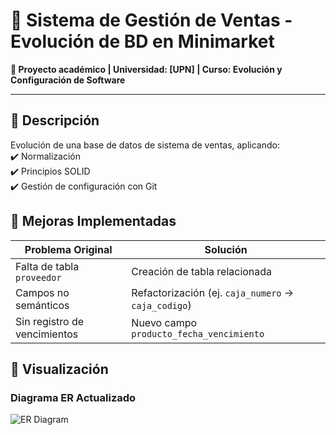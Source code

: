 # 🛒 Sistema de Gestión de Ventas - Evolución de BD en Minimarket
**🔧 Proyecto académico | Universidad: [UPN] | Curso: Evolución y Configuración de Software**  

---

## 📌 Descripción  
Evolución de una base de datos de sistema de ventas, aplicando:  
✔️ Normalización  
✔️ Principios SOLID  
✔️ Gestión de configuración con Git  

## 🚀 Mejoras Implementadas  
| **Problema Original**          | **Solución**                          |
|--------------------------------|---------------------------------------|
| Falta de tabla `proveedor`     | Creación de tabla relacionada         |
| Campos no semánticos           | Refactorización (ej. `caja_numero` → `caja_codigo`) |
| Sin registro de vencimientos   | Nuevo campo `producto_fecha_vencimiento` |

## 📸 Visualización  
### Diagrama ER Actualizado  
![ER Diagram](https://via.placeholder.com/600x400?text=Diagrama+ER+Actualizado)  
